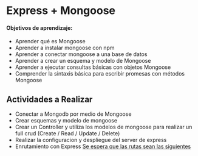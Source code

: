 # Express + Mongoose

#### Objetivos de aprendizaje:

-   Aprender qué es Mongoose
-   Aprender a instalar mongoose con npm
-   Aprender a conectar mongoose a una base de datos
-   Aprender a crear un esquema y modelo de Mongoose
-   Aprender a ejecutar consultas básicas con objetos Mongoose
-   Comprender la sintaxis básica para escribir promesas con métodos Mongoose

## Actividades a Realizar

-   Conectar a Mongodb por medio de Mongoose
-   Crear esquemas y modelo de mongoose
-   Crear un Controller y utiliza los modelos de mongoose para realizar un full crud (Create / Read / Update / Delete)
-   Realizar la configuracion y despliegue del server de express
-   Enrutamiento con Express
    [Se espera que las rutas sean las siguientes](https://s3.amazonaws.com/General_V88/boomyeah2015/codingdojo/curriculum/content/chapter/routes.png)
